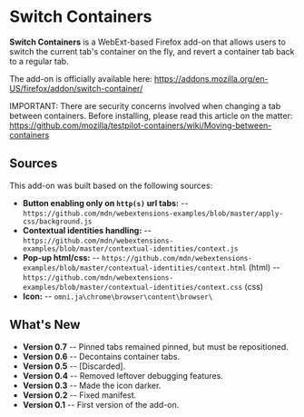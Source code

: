 # Switch Containers
**Switch Containers** is a WebExt-based Firefox add-on that allows users to switch the current tab's container on the fly, and revert a container tab back to a regular tab.

The add-on is officially available here: https://addons.mozilla.org/en-US/firefox/addon/switch-container/

IMPORTANT: There are security concerns involved when changing a tab between containers. Before installing, please read this article on the matter: https://github.com/mozilla/testpilot-containers/wiki/Moving-between-containers

## Sources
This add-on was built based on the following sources:

- **Button enabling only on `http(s)` url tabs:**
-- `https://github.com/mdn/webextensions-examples/blob/master/apply-css/background.js`
- **Contextual identities handling:**
-- `https://github.com/mdn/webextensions-examples/blob/master/contextual-identities/context.js`
- **Pop-up html/css:**
-- `https://github.com/mdn/webextensions-examples/blob/master/contextual-identities/context.html` (html)
-- `https://github.com/mdn/webextensions-examples/blob/master/contextual-identities/context.css` (css)
- **Icon:**
-- `omni.ja\chrome\browser\content\browser\`

## What's New
- **Version 0.7**
-- Pinned tabs remained pinned, but must be repositioned.
- **Version 0.6**
-- Decontains container tabs.
- **Version 0.5**
-- [Discarded].
- **Version 0.4**
-- Removed leftover debugging features.
- **Version 0.3**
-- Made the icon darker.
- **Version 0.2**
-- Fixed manifest.
- **Version 0.1**
-- First version of the add-on.